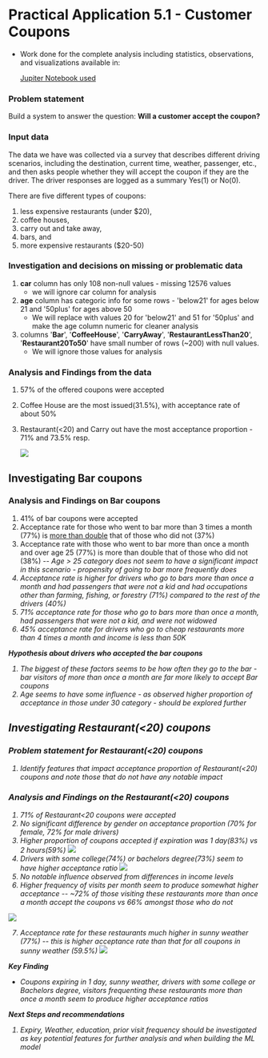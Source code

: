 # Practical Application 5.1 - Customer Coupons #
* Work done for the complete analysis including statistics, observations, and visualizations available in:

    [Jupiter Notebook used](https://github.com/ndhomse/coupon-analysis/blob/main/notebook/Practical_App_5.1.ipynb)
### Problem statement ###
Build a system to answer the question: **Will a customer accept the coupon?**

### Input data ###
The data we have was collected via a survey that describes different driving scenarios, including the destination, current time, weather, passenger, etc., and then asks people whether they will accept the coupon if they are the driver. The driver responses are logged as a summary Yes(1) or No(0).

There are five different types of coupons:
1. less expensive restaurants (under \$20), 
2. coffee houses, 
3. carry out and take away,
4. bars, and 
5. more expensive restaurants ($20-50)

### Investigation and decisions on missing or problematic data ###

1. **car** column has only 108 non-null values - missing 12576 values 
    - we will ignore car column for analysis
2. **age** column has categoric info for some rows - 'below21' for ages below 21 and '50plus' for ages above 50
    - We will replace with values 20 for 'below21' and 51 for '50plus' and make the age column numeric for cleaner analysis
3. columns '**Bar**', '**CoffeeHouse**', '**CarryAway**', '**RestaurantLessThan20**', '**Restaurant20To50**' have small number of rows (~200) with null values.
    - We will ignore those values for analysis

### Analysis and Findings from the data ###

1. 57% of the offered coupons were accepted
2. Coffee House are the most issued(31.5%), with acceptance rate of about 50%
3. Restaurant(<20) and Carry out have the most acceptance proportion - 71% and 73.5% resp.

   ![](images/coupons_offered.png)

## Investigating Bar coupons ##

### Analysis and Findings on Bar coupons ###
1. 41% of bar coupons were accepted
2. Acceptance rate for those who went to bar more than 3 times a month (77%) is <u>more than double</u> that of those who did not (37%)
3. Acceptance rate with those who went to bar more than once a month and over age 25 (77%) is more than double that of those who did not (38%)
-- <i>Age > 25 category does not seem to have a significant impact in this scenario - propensity of going to bar more frequently does
4. Acceptance rate is higher for drivers who go to bars more than once a month and had passengers that were not a kid and had occupations other than farming, fishing, or forestry (71%) compared to the rest of the drivers (40%)
5. 71% acceptance rate for those who go to bars more than once a month, had passengers that were not a kid, and were not widowed
6. 45% acceptance rate for drivers who go to cheap restaurants more than 4 times a month and income is less than 50K

**Hypothesis about drivers who accepted the bar coupons**
1. The biggest of these factors seems to be how often they go to the bar - bar visitors of more than once a month are far more likely to accept Bar coupons
2. Age seems to have some influence - as observed higher proportion of acceptance in those under 30 category - should be explored further

## Investigating Restaurant(<20) coupons ##
### Problem statement for Restaurant(<20) coupons ###
1. Identify features that impact acceptance proportion of Restaurant(<20) coupons and note those that do not have any notable impact

### Analysis and Findings on the Restaurant(<20) coupons ###
1. 71% of Restaurant<20 coupons were accepted
2. No significant difference by gender on acceptance proportion (70% for female, 72% for male drivers)
3. Higher proportion of coupons accepted if expiration was 1 day(83%) vs 2 hours(59%)
   ![](images/restlt20_by_exp.png)            
4. Drivers with some college(74%) or bachelors degree(73%) seem to have higher acceptance ratio
![](images/restlt20_by_edu.png)
5. No notable influence observed from differences in income levels
6. Higher frequency of visits per month seem to produce somewhat higher acceptance -- ~72% of those visiting these restaurants more than once a month accept the coupons vs 66% amongst those who do not

![](images/restlt20_by_visits.png)

7. Acceptance rate for these restaurants much higher in sunny weather (77%) -- this is higher acceptance rate than that for all coupons in sunny weather (59.5%)
![](images/restlt20_by_weather.png)

**Key Finding**
                        
- <i>Coupons expiring in 1 day, sunny weather, drivers with some college or Bachelors degree, visitors frequenting these restaurants more than once a month seem to produce higher acceptance ratios</i>

**Next Steps and recommendations**
1. Expiry, Weather, education, prior visit frequency should be investigated as key potential features for further analysis and when building the ML model




    